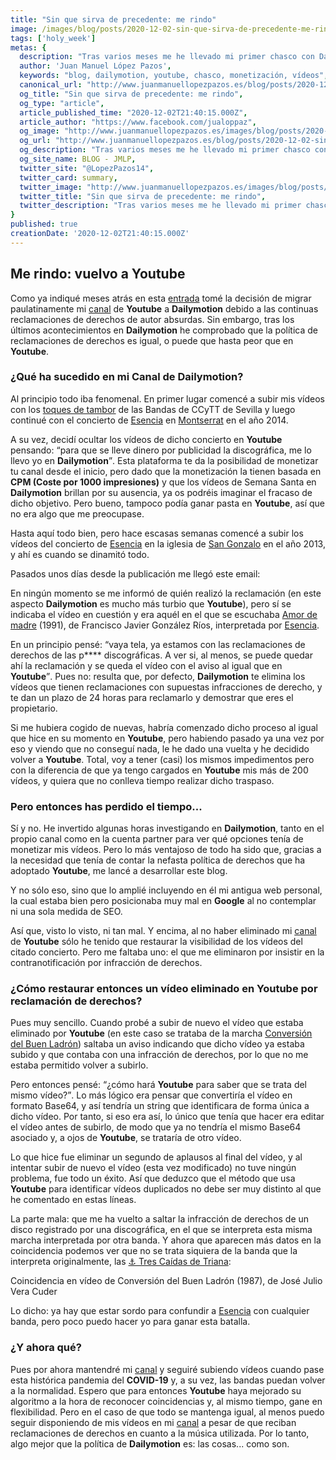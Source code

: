 ```yaml
---
title: "Sin que sirva de precedente: me rindo"
image: /images/blog/posts/2020-12-02-sin-que-sirva-de-precedente-me-rindo.jpg
tags: ['holy_week']
metas: { 
  description: "Tras varios meses me he llevado mi primer chasco con Dailymotion ▶️ Doy marcha atrás y vuelvo a Youtube.",
  author: 'Juan Manuel López Pazos',
  keywords: "blog, dailymotion, youtube, chasco, monetización, vídeos",
  canonical_url: "http://www.juanmanuellopezpazos.es/blog/posts/2020-12-02-sin-que-sirva-de-precedente-me-rindo",
  og_title: "Sin que sirva de precedente: me rindo",
  og_type: "article",
  article_published_time: "2020-12-02T21:40:15.000Z",
  article_author: "https://www.facebook.com/jualoppaz",
  og_image: "http://www.juanmanuellopezpazos.es/images/blog/posts/2020-12-02-sin-que-sirva-de-precedente-me-rindo.jpg",
  og_url: "http://www.juanmanuellopezpazos.es/blog/posts/2020-12-02-sin-que-sirva-de-precedente-me-rindo",
  og_description: "Tras varios meses me he llevado mi primer chasco con Dailymotion ▶️ Doy marcha atrás y vuelvo a Youtube.",
  og_site_name: BLOG - JMLP,
  twitter_site: "@LopezPazos14",
  twitter_card: summary,
  twitter_image: "http://www.juanmanuellopezpazos.es/images/blog/posts/2020-12-02-sin-que-sirva-de-precedente-me-rindo.jpg",
  twitter_title: "Sin que sirva de precedente: me rindo",
  twitter_description: "Tras varios meses me he llevado mi primer chasco con Dailymotion ▶️ Doy marcha atrás y vuelvo a Youtube."
}
published: true
creationDate: '2020-12-02T21:40:15.000Z'
---
```


## Me rindo: vuelvo a Youtube

Como ya indiqué meses atrás en esta [entrada](http://www.juanmanuellopezpazos.es/blog/posts/2020-06-06-mi-primer-post-en-mi-blog-con-nuxt-content "Mi primer post con @nuxt/content") tomé la decisión de migrar paulatinamente mi [canal](https://www.youtube.com/c/JuanManuelLopezPazos "Canal de Juan Manuel López Pazos en Youtube") de **Youtube** a **Dailymotion** debido a las continuas reclamaciones de derechos de autor absurdas. Sin embargo, tras los últimos acontecimientos en **Dailymotion** he comprobado que la política de reclamaciones de derechos es igual, o puede que hasta peor que en **Youtube**.

<advertisement></advertisement>

### ¿Qué ha sucedido en mi Canal de Dailymotion?

Al principio todo iba fenomenal. En primer lugar comencé a subir mis vídeos con los [toques de tambor](https://www.youtube.com/watch?v=mTDAFfUZlpE&list=PLsOimHScyTdiVltuDzxI7H_fPZycrl_ez&index=2&ab_channel=JuanManuelLopezPazos "Toques de tambor de Bandas de CCyTT de Sevilla") de las Bandas de CCyTT de Sevilla y luego continué con el concierto de [Esencia](https://amigosdeesencia.com "Banda de CCyTT Esencia (Sevilla)") en [Montserrat](https://www.youtube.com/watch?v=TUxcm6cKNxE&list=PLsOimHScyTdgmjgWdiCkjkC1IbmGXaQQ8&ab_channel=JuanManuelLopezPazos "Concierto de Esencia en Montserrat (2014)") en el año 2014.

A su vez, decidí ocultar los vídeos de dicho concierto en **Youtube** pensando: <q>para que se lleve dinero por publicidad la discográfica, me lo llevo yo en **Dailymotion**</q>. Esta plataforma te da la posibilidad de monetizar tu canal desde el inicio, pero dado que la monetización la tienen basada en **CPM (Coste por 1000 impresiones)** y que los vídeos de Semana Santa en **Dailymotion** brillan por su ausencia, ya os podréis imaginar el fracaso de dicho objetivo. Pero bueno, tampoco podía ganar pasta en **Youtube**, así que no era algo que me preocupase.

Hasta aquí todo bien, pero hace escasas semanas comencé a subir los vídeos del concierto de [Esencia](https://amigosdeesencia.com "Banda de CCyTT Esencia (Sevilla)") en la iglesia de [San Gonzalo](https://www.youtube.com/watch?v=lWmZdaCIKfc&list=PLsOimHScyTdjDjmudcPm5qfl8qVPWYMpV&ab_channel=JuanManuelLopezPazos "Concierto de Esencia en San Gonzalo (2013)") en el año 2013, y ahí es cuando se dinamitó todo.

Pasados unos días desde la publicación me llegó este email:

<el-row>
  <el-col
    :xs="24"
    :sm="24"
    :md="24"
    :lg="{
      span: 12,
      offset: 6
    }"
  >
    <div class="post-image-container">
      <el-image
        class="post-image"
        src="/images/blog/posts/2020-12-02-notificacion-dailymotion-infraccion-derechos.jpg"
        fit="contain"
        alt="Notificación de infracción de derechos en Dailymotion"
      ></el-image>
    </div>
  </el-col>
</el-row>

En ningún momento se me informó de quién realizó la reclamación (en este aspecto **Dailymotion** es mucho más turbio que **Youtube**), pero sí se indicaba el vídeo en cuestión y era aquél en el que se escuchaba [Amor de madre](https://www.youtube.com/watch?v=SEf1IcAiKIE&list=PLsOimHScyTdjDjmudcPm5qfl8qVPWYMpV&ab_channel=JuanManuelLopezPazos "Amor de madre (1991), de Francisco Javier González Ríos") (1991), de Francisco Javier González Ríos, interpretada por [Esencia](https://amigosdeesencia.com "Banda de CCyTT Esencia (Sevilla)").

<advertisement></advertisement>

En un principio pensé: <q>vaya tela, ya estamos con las reclamaciones de derechos de las p**** discográficas. A ver si, al menos, se puede quedar ahí la reclamación y se queda el vídeo con el aviso al igual que en <b>Youtube</b></q>. Pues no: resulta que, por defecto, <b>Dailymotion</b> te elimina los vídeos que tienen reclamaciones con supuestas infracciones de derecho, y te dan un plazo de 24 horas para reclamarlo y demostrar que eres el propietario.

Si me hubiera cogido de nuevas, habría comenzado dicho proceso al igual que hice en su momento en **Youtube**, pero habiendo pasado ya una vez por eso y viendo que no conseguí nada, le he dado una vuelta y he decidido volver a **Youtube**. Total, voy a tener (casi) los mismos impedimentos pero con la diferencia de que ya tengo cargados en **Youtube** mis más de 200 vídeos, y quiera que no conlleva tiempo realizar dicho traspaso.

### Pero entonces has perdido el tiempo...

Sí y no. He invertido algunas horas investigando en **Dailymotion**, tanto en el propio canal como en la cuenta partner para ver qué opciones tenía de monetizar mis vídeos. Pero lo más ventajoso de todo ha sido que, gracias a la necesidad que tenía de contar la nefasta política de derechos que ha adoptado **Youtube**, me lancé a desarrollar este blog.

Y no sólo eso, sino que lo amplié incluyendo en él mi antigua web personal, la cual estaba bien pero posicionaba muy mal en **Google** al no contemplar ni una sola medida de SEO.

Así que, visto lo visto, ni tan mal. Y encima, al no haber eliminado mi [canal](https://www.youtube.com/c/JuanManuelLopezPazos "Canal de Juan Manuel López Pazos en Youtube") de **Youtube** sólo he tenido que restaurar la visibilidad de los vídeos del citado concierto. Pero me faltaba uno: el que me eliminaron por insistir en la contranotificación por infracción de derechos.

<advertisement></advertisement>

### ¿Cómo restaurar entonces un vídeo eliminado en Youtube por reclamación de derechos?

Pues muy sencillo. Cuando probé a subir de nuevo el vídeo que estaba eliminado por **Youtube** (en este caso se trataba de la marcha [Conversión del Buen Ladrón](https://www.youtube.com/watch?v=MOQtu7W11eo&t=5s&ab_channel=JuanManuelLopezPazos "Conversión del Buen Ladrón (1987), de José Julio Vera Cuder")) saltaba un aviso indicando que dicho vídeo ya estaba subido y que contaba con una infracción de derechos, por lo que no me estaba permitido volver a subirlo.

Pero entonces pensé: <q>¿cómo hará <b>Youtube</b> para saber que se trata del mismo vídeo?</q>. Lo más lógico era pensar que convertiría el vídeo en formato Base64, y así tendría un string que identificara de forma única a dicho vídeo. Por tanto, si eso era así, lo único que tenía que hacer era editar el vídeo antes de subirlo, de modo que ya no tendría el mismo Base64 asociado y, a ojos de **Youtube**, se trataría de otro vídeo.

Lo que hice fue eliminar un segundo de aplausos al final del vídeo, y al intentar subir de nuevo el vídeo (esta vez modificado) no tuve ningún problema, fue todo un éxito. Así que deduzco que el método que usa **Youtube** para identificar vídeos duplicados no debe ser muy distinto al que he comentado en estas líneas.

La parte mala: que me ha vuelto a saltar la infracción de derechos de un disco registrado por una discográfica, en el que se interpreta esta misma marcha interpretada por otra banda. Y ahora que aparecen más datos en la coincidencia podemos ver que no se trata siquiera de la banda que la interpreta originalmente, las [⚓ Tres Caídas de Triana](http://www.trescaidasdetriana.es/ "Banda del Stmo. Cristo de las Tres Caídas de Triana"):

<el-row>
  <el-col
    :xs="24"
    :sm="24"
    :md="24"
    :lg="{
      span: 16,
      offset: 4
    }"
  >
    <div class="post-image-container">
      <el-image
        class="post-image"
        src="/images/blog/posts/2020-12-02-coincidencia-video-conversion-buen-ladron.jpg"
        fit="contain"
        alt="Coincidencia en vídeo de Conversión del Buen Ladrón (1987), de José Julio Vera Cuder"
      ></el-image>
      <div class="post-image-caption">
        Coincidencia en vídeo de Conversión del Buen Ladrón (1987), de José Julio Vera Cuder
      </div>
    </div>
  </el-col>
</el-row>

Lo dicho: ya hay que estar sordo para confundir a [Esencia](https://amigosdeesencia.com "Banda de CCyTT Esencia (Sevilla)") con cualquier banda, pero poco puedo hacer yo para ganar esta batalla.

<advertisement></advertisement>

### ¿Y ahora qué?

Pues por ahora mantendré mi [canal](https://www.youtube.com/c/JuanManuelLopezPazos "Canal de Juan Manuel López Pazos en Youtube") y seguiré subiendo vídeos cuando pase esta histórica pandemia del **COVID-19** y, a su vez, las bandas puedan volver a la normalidad. Espero que para entonces **Youtube** haya mejorado su algoritmo a la hora de reconocer coincidencias y, al mismo tiempo, gane en flexibilidad. Pero en el caso de que todo se mantenga igual, al menos puedo seguir disponiendo de mis vídeos en mi [canal](https://www.youtube.com/c/JuanManuelLopezPazos "Canal de Juan Manuel López Pazos en Youtube") a pesar de que reciban reclamaciones de derechos en cuanto a la música utilizada. Por lo tanto, algo mejor que la política de **Dailymotion** es: las cosas... como son.
